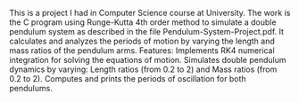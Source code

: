 This is a project I had in Computer Science course at University. The work is the C program using Runge-Kutta 4th order method to simulate a double pendulum system as described in the file Pendulum-System-Project.pdf. 
It calculates and analyzes the periods of motion by varying the length and mass ratios of the pendulum arms.
Features:
Implements RK4 numerical integration for solving the equations of motion.
Simulates double pendulum dynamics by varying: Length ratios (from 0.2 to 2) and Mass ratios (from 0.2 to 2).
Computes and prints the periods of oscillation for both pendulums.
